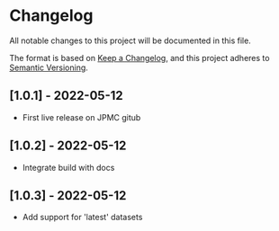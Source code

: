 # Changelog

All notable changes to this project will be documented in this file.

The format is based on [Keep a Changelog](https://keepachangelog.com/en/1.0.0/),
and this project adheres to [Semantic Versioning](https://semver.org/spec/v2.0.0.html).

## [1.0.1] - 2022-05-12

* First live release on JPMC gitub

## [1.0.2] - 2022-05-12

* Integrate build with docs 

## [1.0.3] - 2022-05-12

* Add support for 'latest' datasets